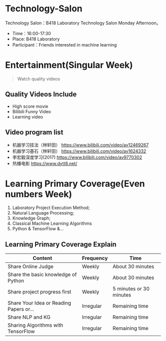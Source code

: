 # Technology-Salon
Technology Salon：B418 Laboratory Technology Salon Monday Afternoon。

+ Time：16:00-17:30
+ Place: B418 Laboratory
+ Participant：Friends interested in machine learning


# Entertainment(Singular Week)
> Watch quality videos

## Quality Videos Include
+ High score movie
+ Bilibili Funny Video
+ Learning video

## Video program list
+ 机器学习技法（林轩田） https://www.bilibili.com/video/av12469267
+ 机器学习基石（林轩田） https://www.bilibili.com/video/av1624332
+ 李宏毅深度学习(2017)  https://www.bilibili.com/video/av9770302
+ 热播电影 https://www.dytt8.net/

# Learning Primary Coverage(Even numbers Week)
1. Laboratory Project Execution Method;
2. Natural Language Processing;
3. Knowledge Graph;
4. Classical Machine Learning Algorithms
5. Python & TensorFlow &...

## Learning Primary Coverage Explain
|Content|Frequency|Time|
|-|-|-|
|Share Online Judge|Weekly|About 30 minutes|
|Share the basic knowledge of Python|Weekly|About 30 minutes|
|Share project progress first|Weekly|5 minutes or 30 minutes|
|Share Your Idea or Reading Papers or...|Irregular|Remaining time|
|Share NLP and KG|Irregular|Remaining time|
|Sharing Algorithms with TensorFlow|Irregular|Remaining time|
